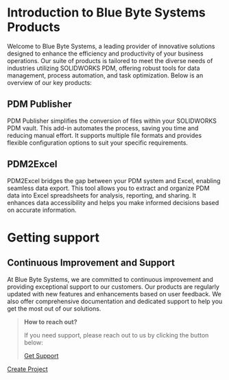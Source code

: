 # Introduction to Blue Byte Systems Products

Welcome to Blue Byte Systems, a leading provider of innovative solutions designed to enhance the efficiency and productivity of your business operations. Our suite of products is tailored to meet the diverse needs of industries utilizing SOLIDWORKS PDM, offering robust tools for data management, process automation, and task optimization. Below is an overview of our key products:

## PDM Publisher

PDM Publisher simplifies the conversion of files within your SOLIDWORKS PDM vault. This add-in automates the process, saving you time and reducing manual effort. It supports multiple file formats and provides flexible configuration options to suit your specific requirements.

## PDM2Excel

PDM2Excel bridges the gap between your PDM system and Excel, enabling seamless data export. This tool allows you to extract and organize PDM data into Excel spreadsheets for analysis, reporting, and sharing. It enhances data accessibility and helps you make informed decisions based on accurate information.


# Getting support 

## Continuous Improvement and Support

At Blue Byte Systems, we are committed to continuous improvement and providing exceptional support to our customers. Our products are regularly updated with new features and enhancements based on user feedback. We also offer comprehensive documentation and dedicated support to help you get the most out of our solutions.


> **How to reach out?**
> 
> If you need support, please reach out to us by clicking the button below:
> 
> [Get Support](mailto:support@bluebytesystemsinc.zohodesk.com)


<a href="#" class="button big">Create Project</a>
